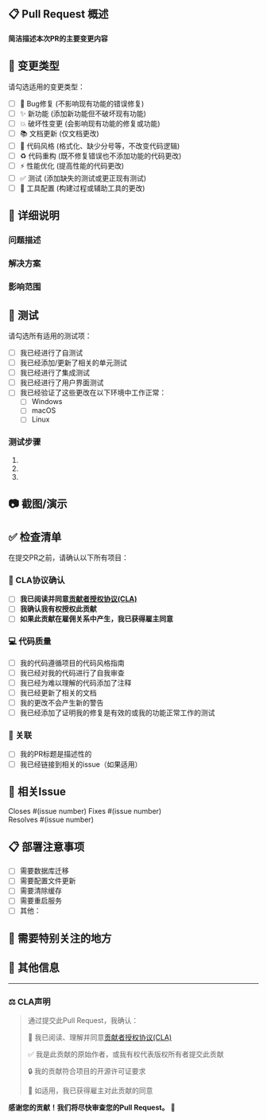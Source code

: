 ## 📋 Pull Request 概述

**简洁描述本次PR的主要变更内容**

<!-- 请用一句话说明这个PR解决了什么问题或添加了什么功能 -->

## 🔄 变更类型

请勾选适用的变更类型：

- [ ] 🐛 Bug修复 (不影响现有功能的错误修复)
- [ ] ✨ 新功能 (添加新功能但不破坏现有功能)
- [ ] 💥 破坏性变更 (会影响现有功能的修复或功能)
- [ ] 📚 文档更新 (仅文档更改)
- [ ] 🎨 代码风格 (格式化、缺少分号等，不改变代码逻辑)
- [ ] ♻️ 代码重构 (既不修复错误也不添加功能的代码更改)
- [ ] ⚡ 性能优化 (提高性能的代码更改)
- [ ] ✅ 测试 (添加缺失的测试或更正现有测试)
- [ ] 🔧 工具配置 (构建过程或辅助工具的更改)

## 📝 详细说明

<!-- 详细描述你的更改以及为什么进行这些更改 -->

### 问题描述
<!-- 这个PR解决了什么问题？为什么需要这些更改？ -->

### 解决方案
<!-- 你是如何解决这个问题的？采用了什么方法？ -->

### 影响范围
<!-- 这些更改会影响系统的哪些部分？ -->

## 🧪 测试

请勾选所有适用的测试项：

- [ ] 我已经进行了自测试
- [ ] 我已经添加/更新了相关的单元测试
- [ ] 我已经进行了集成测试
- [ ] 我已经进行了用户界面测试
- [ ] 我已经验证了这些更改在以下环境中工作正常：
  - [ ] Windows
  - [ ] macOS  
  - [ ] Linux

### 测试步骤
<!-- 请描述如何测试你的更改 -->

1. 
2. 
3. 

## 📷 截图/演示

<!-- 如果适用，请添加截图、GIF或视频来演示你的更改 -->

## ✅ 检查清单

在提交PR之前，请确认以下所有项目：

### 📜 CLA协议确认
- [ ] **我已阅读并同意[贡献者授权协议(CLA)](../CLA.md)**
- [ ] **我确认我有权授权此贡献**
- [ ] **如果此贡献在雇佣关系中产生，我已获得雇主同意**

### 💻 代码质量
- [ ] 我的代码遵循项目的代码风格指南
- [ ] 我已经对我的代码进行了自我审查
- [ ] 我已经为难以理解的代码添加了注释
- [ ] 我已经更新了相关的文档
- [ ] 我的更改不会产生新的警告
- [ ] 我已经添加了证明我的修复是有效的或我的功能正常工作的测试

### 🔗 关联
- [ ] 我的PR标题是描述性的
- [ ] 我已经链接到相关的issue（如果适用）

## 🔗 相关Issue

<!-- 如果这个PR解决了issue，请使用以下格式链接：-->
Closes #(issue number)
Fixes #(issue number)  
Resolves #(issue number)

## 📋 部署注意事项

<!-- 如果这个PR需要特殊的部署步骤或配置更改，请在此说明 -->

- [ ] 需要数据库迁移
- [ ] 需要配置文件更新
- [ ] 需要清除缓存
- [ ] 需要重启服务
- [ ] 其他：

## 🤔 需要特别关注的地方

<!-- 如果有需要审查者特别关注的代码或逻辑，请在此指出 -->

## 📌 其他信息

<!-- 任何其他相关信息，如：
- 设计决策的原因
- 替代方案的考虑
- 已知的限制或技术债务
- 后续工作计划
-->

---

### ⚖️ CLA声明

> 通过提交此Pull Request，我确认：
> 
> 📝 我已阅读、理解并同意[贡献者授权协议(CLA)](../CLA.md)
> 
> ✅ 我是此贡献的原始作者，或我有权代表版权所有者提交此贡献
> 
> 🔒 我的贡献符合项目的开源许可证要求
> 
> 💼 如适用，我已获得雇主对此贡献的同意

**感谢您的贡献！我们将尽快审查您的Pull Request。** 🙏 